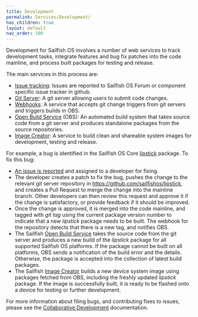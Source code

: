 ```yaml
---
title: Development
permalink: Services/Development/
has_children: true
layout: default
nav_order: 100
---
```


Development for Sailfish OS involves a number of web services to track
development tasks, integrate features and bug fix patches into the code
mainline, and process built packages for testing and release.

The main services in this process are:

  - [Issue
    tracking](/Develop/Collaborate#reporting-issues):
    Issues are reported to Sailfish OS Forum or component specific issue
    tracker in github.
  - [Git Server](/Services/Development/Sailfish_OS_Source): A git server allowing users to
    submit code changes.
  - [Webhooks](/Services/Development/Webhooks): A service that accepts git change
    triggers from git servers and triggers builds in OBS.
  - [Open Build Service](/Services/Development/Open_Build_Service) (OBS): An
    automated build system that takes source code from a git server and
    produces standalone packages from the source repositories.
  - [Image Creator](/Services/Development/Image_Creator): A service to build clean
    and shareable system images for development, testing and release.

For example, a bug is identified in the Sailfish OS Core
[lipstick](https://github.com/sailfishos/lipstick) package. To fix this
bug:

  - [An issue is
    reported](/Develop/Collaborate#reporting-issues) and
    assigned to a developer for fixing.
  - The developer creates a patch to fix the bug, pushes the change to
    the relevant git server repository in
    <https://github.com/sailfishos/lipstick>, and creates a Pull Request
    to merge the change into the mainline branch. Other developers can
    then review this request and approve it if the change is
    satisfactory, or provide feedback if it should be improved.
  - Once the change is approved, it is merged into the code mainline,
    and tagged with *git tag* using the current package version number
    to indicate that a new *lipstick* package needs to be built. The
    webhook for the repository detects that there is a new tag, and
    notifies OBS.
  - The Sailfish [Open Build Service](/Services/Development/Open_Build_Service)
    takes the source code from the git server and produces a new build
    of the *lipstick* package for all supported Sailfish OS platforms.
    If the package cannot be built on all platforms, OBS sends a
    notification of the build error and the details. Otherwise, the
    package is accepted into the collection of latest build packages.
  - The Sailfish [Image Creator](/Services/Development/Image_Creator) builds a new
    device system image using packages fetched from OBS, including the
    freshly updated *lipstick* package. If the image is successfully
    built, it is ready to be flashed onto a device for testing or
    further development.

For more information about filing bugs, and contributing fixes to
issues, please see the [Collaborative
Development](/Develop/Collaborate) documentation.
